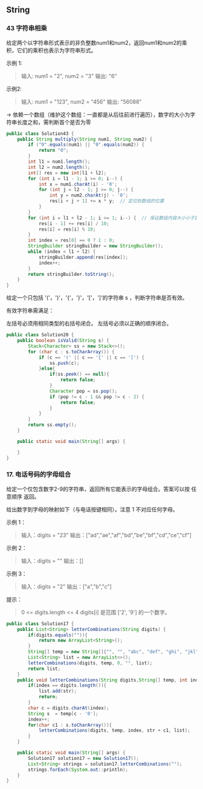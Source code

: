 ## String

### 43 字符串相乘
给定两个以字符串形式表示的非负整数num1和num2，返回num1和num2的乘积，它们的乘积也表示为字符串形式。

示例 1:
>输入: num1 = "2", num2 = "3"
>输出: "6"

示例2:
>输入: num1 = "123", num2 = "456"
>输出: "56088"

-> 依赖一个数组（维护这个数组：一直都是从后往前进行遍历），数字的大小为字符串长度之和，需判断首个是否为零

```java
public class Solution43 {
    public String multiply(String num1, String num2) {
        if ("0".equals(num1) || "0".equals(num2)) {
            return "0";
        }
        int l1 = num1.length();
        int l2 = num2.length();
        int[] res = new int[l1 + l2];
        for (int i = l1 - 1; i >= 0; i--) {
            int x = num1.charAt(i) - '0';
            for (int j = l2 - 1; j >= 0; j--) {
                int y = num2.charAt(j) - '0';
                res[i + j + 1] += x * y;  // 定位到数组的位置
            }
        }
        for (int i = l1 + l2 - 1; i >= 1; i--) {  // 保证数组内容大小小于10
            res[i - 1] += res[i] / 10;
            res[i] = res[i] % 10;
        }
        int index = res[0] == 0 ? 1 : 0;
        StringBuilder stringBuilder = new StringBuilder();
        while (index < l1 + l2) {
            stringBuilder.append(res[index]);
            index++;
        }
        return stringBuilder.toString();
    }
}

```


给定一个只包括 '('，')'，'{'，'}'，'['，']'的字符串 s ，判断字符串是否有效。

有效字符串需满足：

左括号必须用相同类型的右括号闭合。
左括号必须以正确的顺序闭合。
```java
public class Solution20 {
    public boolean isValid(String s) {
        Stack<Character> ss = new Stack<>();
        for (char c : s.toCharArray()) {
            if (c == '(' || c == '{' || c == '[') {
                ss.push(c);
            }else{
                if(ss.peek() == null){
                    return false;
                }
                Character pop = ss.pop();
                if (pop != c - 1 && pop != c - 2) {
                    return false;
                }
            }
        }
        return ss.empty();
    }

    public static void main(String[] args) {

    }
}
```
### 17. 电话号码的字母组合
给定一个仅包含数字2-9的字符串，返回所有它能表示的字母组合。答案可以按 任意顺序 返回。

给出数字到字母的映射如下（与电话按键相同）。注意 1 不对应任何字母。


示例 1：

>输入：digits = "23"
>输出：["ad","ae","af","bd","be","bf","cd","ce","cf"]

示例 2：
>输入：digits = ""
>输出：[]

示例 3：
>输入：digits = "2"
>输出：["a","b","c"]

提示：
>0 <= digits.length <= 4
>digits[i] 是范围 ['2', '9'] 的一个数字。

```java
public class Solution17 {
    public List<String> letterCombinations(String digits) {
        if(digits.equals("")){
            return new ArrayList<String>();
        }
        String[] temp = new String[]{"", "", "abc", "def", "ghi", "jkl", "mno", "pqrs", "tuv", "wxyz"};
        List<String> list = new ArrayList<>();
        letterCombinations(digits, temp, 0, "", list);
        return list;
    }
    public void letterCombinations(String digits,String[] temp, int index, String str, List<String> list) {
        if(index == digits.length()){
            list.add(str);
            return;
        }
        char c = digits.charAt(index);
        String s  = temp[c - '0'];
        index++;
        for(char c1 : s.toCharArray()){
            letterCombinations(digits, temp, index, str + c1, list);
        }
    }

    public static void main(String[] args) {
        Solution17 solution17 = new Solution17();
        List<String> strings = solution17.letterCombinations("");
        strings.forEach(System.out::println);
    }
}
```